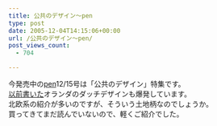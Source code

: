 ```yaml
---
title: 公共のデザイン～pen
type: post
date: 2005-12-04T14:15:06+00:00
url: /公共のデザイン～pen/
post_views_count:
  - 704

---
```

今発売中の[pen][1]12/15号は「公共のデザイン」特集です。  
[以前書いた][2]オランダのダッチデザインも爆発しています。  
北欧系の紹介が多いのですが、そういう土地柄なのでしょうか。  
買ってきてまだ読んでいないので、軽くご紹介でした。

 [1]: http://www.hankyu-com.co.jp/pen/
 [2]: http://konnokiyotaka.txt-nifty.com/pgblog/2005/05/post_23b5.html